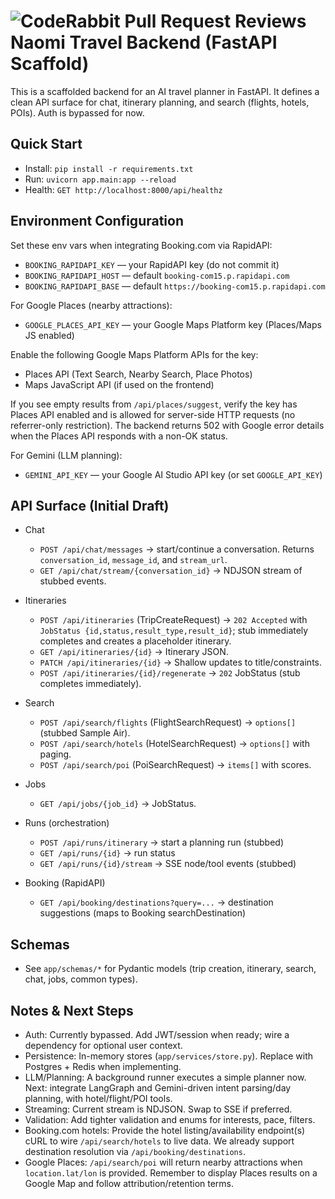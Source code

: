 
![CodeRabbit Pull Request Reviews](https://img.shields.io/coderabbit/prs/github/Eshwarvijay007/tripper?utm_source=oss&utm_medium=github&utm_campaign=Eshwarvijay007%2Ftripper&labelColor=171717&color=FF570A&link=https%3A%2F%2Fcoderabbit.ai&label=CodeRabbit+Reviews)
Naomi Travel Backend (FastAPI Scaffold)
===========================================
This is a scaffolded backend for an AI travel planner in FastAPI. It defines a clean API surface for chat, itinerary planning, and search (flights, hotels, POIs). Auth is bypassed for now.

Quick Start
-----------
- Install: `pip install -r requirements.txt`
- Run: `uvicorn app.main:app --reload`
- Health: `GET http://localhost:8000/api/healthz`

Environment Configuration
-------------------------
Set these env vars when integrating Booking.com via RapidAPI:

- `BOOKING_RAPIDAPI_KEY` — your RapidAPI key (do not commit it)
- `BOOKING_RAPIDAPI_HOST` — default `booking-com15.p.rapidapi.com`
- `BOOKING_RAPIDAPI_BASE` — default `https://booking-com15.p.rapidapi.com`

For Google Places (nearby attractions):

- `GOOGLE_PLACES_API_KEY` — your Google Maps Platform key (Places/Maps JS enabled)

Enable the following Google Maps Platform APIs for the key:
- Places API (Text Search, Nearby Search, Place Photos)
- Maps JavaScript API (if used on the frontend)

If you see empty results from `/api/places/suggest`, verify the key has Places API enabled and is allowed for server-side HTTP requests (no referrer-only restriction). The backend returns 502 with Google error details when the Places API responds with a non-OK status.

For Gemini (LLM planning):

- `GEMINI_API_KEY` — your Google AI Studio API key (or set `GOOGLE_API_KEY`)

API Surface (Initial Draft)
--------------------------
- Chat
  - `POST /api/chat/messages` → start/continue a conversation. Returns `conversation_id`, `message_id`, and `stream_url`.
  - `GET /api/chat/stream/{conversation_id}` → NDJSON stream of stubbed events.

- Itineraries
  - `POST /api/itineraries` (TripCreateRequest) → `202 Accepted` with `JobStatus {id,status,result_type,result_id}`; stub immediately completes and creates a placeholder itinerary.
  - `GET /api/itineraries/{id}` → Itinerary JSON.
  - `PATCH /api/itineraries/{id}` → Shallow updates to title/constraints.
  - `POST /api/itineraries/{id}/regenerate` → `202` JobStatus (stub completes immediately).

- Search
  - `POST /api/search/flights` (FlightSearchRequest) → `options[]` (stubbed Sample Air).
  - `POST /api/search/hotels` (HotelSearchRequest) → `options[]` with paging.
  - `POST /api/search/poi` (PoiSearchRequest) → `items[]` with scores.

- Jobs
  - `GET /api/jobs/{job_id}` → JobStatus.
- Runs (orchestration)
  - `POST /api/runs/itinerary` → start a planning run (stubbed)
  - `GET /api/runs/{id}` → run status
  - `GET /api/runs/{id}/stream` → SSE node/tool events (stubbed)

- Booking (RapidAPI)
  - `GET /api/booking/destinations?query=...` → destination suggestions (maps to Booking searchDestination)

Schemas
-------
- See `app/schemas/*` for Pydantic models (trip creation, itinerary, search, chat, jobs, common types).

Notes & Next Steps
------------------
- Auth: Currently bypassed. Add JWT/session when ready; wire a dependency for optional user context.
- Persistence: In-memory stores (`app/services/store.py`). Replace with Postgres + Redis when implementing.
- LLM/Planning: A background runner executes a simple planner now. Next: integrate LangGraph and Gemini-driven intent parsing/day planning, with hotel/flight/POI tools.
- Streaming: Current stream is NDJSON. Swap to SSE if preferred.
- Validation: Add tighter validation and enums for interests, pace, filters.
- Booking.com hotels: Provide the hotel listing/availability endpoint(s) cURL to wire `/api/search/hotels` to live data. We already support destination resolution via `/api/booking/destinations`.
- Google Places: `/api/search/poi` will return nearby attractions when `location.lat/lon` is provided. Remember to display Places results on a Google Map and follow attribution/retention terms.
